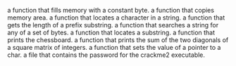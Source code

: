 a function that fills memory with a constant byte.
a function that copies memory area.
a function that locates a character in a string.
a function that gets the length of a prefix substring.
 a function that searches a string for any of a set of bytes.
a function that locates a substring.
a function that prints the chessboard.
a function that prints the sum of the two diagonals of a square matrix of integers.
a function that sets the value of a pointer to a char.
a file that contains the password for the crackme2 executable.  

